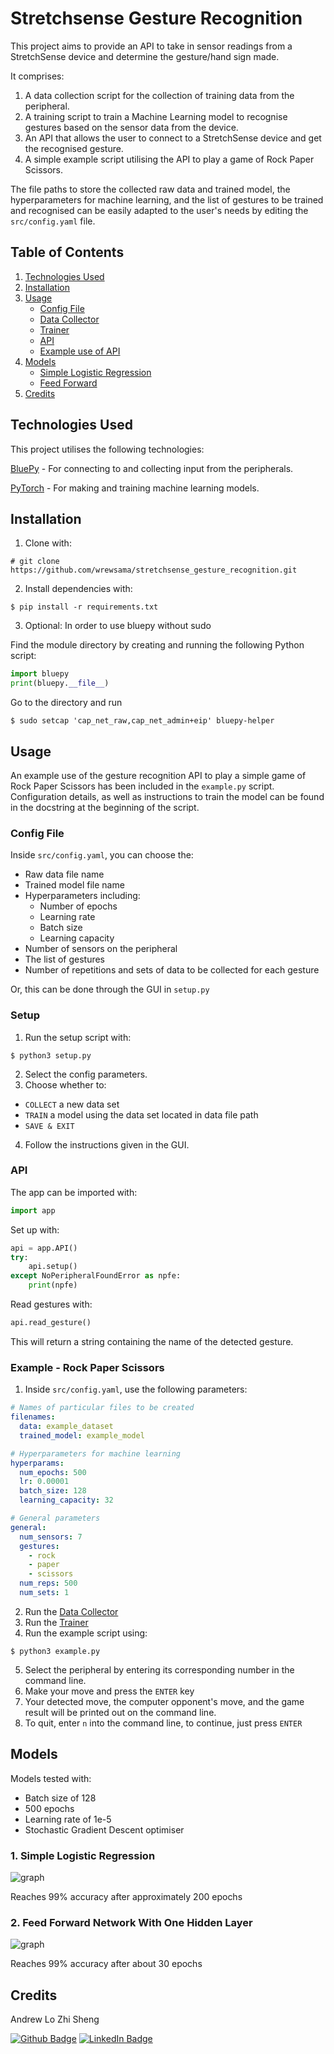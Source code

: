 # Stretchsense Gesture Recognition
This project aims to provide an API to take in sensor readings from a StretchSense device and determine the gesture/hand sign made.  

It comprises:
1. A data collection script for the collection of training data from the peripheral.
2. A training script to train a Machine Learning model to recognise gestures based on the sensor data from the device.
3. An API that allows the user to connect to a StretchSense device and get the recognised gesture.
4. A simple example script utilising the API to play a game of Rock Paper Scissors.

The file paths to store the collected raw data and trained model, the hyperparameters for machine learning, and the list of gestures to be trained and recognised can be easily adapted to the user's needs by editing the `src/config.yaml` file.

## Table of Contents
1. [Technologies Used](#technologies-used)
2. [Installation](#installation)
3. [Usage](#usage)
    * [Config File](#config-file)
    * [Data Collector](#data-collector)
    * [Trainer](#trainer)
    * [API](#api)
    * [Example use of API](#example---rock-paper-scissors)
4. [Models](#models)
    * [Simple Logistic Regression](#1-simple-logistic-regression)
    * [Feed Forward](#2-feed-forward-network-with-one-hidden-layer)
5. [Credits](#credits)

## Technologies Used
This project utilises the following technologies:

[BluePy](https://github.com/IanHarvey/bluepy) - For connecting to and collecting input from the peripherals.

[PyTorch](https://pytorch.org/) - For making and training machine learning models.

## Installation
1. Clone with:
```
# git clone https://github.com/wrewsama/stretchsense_gesture_recognition.git
```
2. Install dependencies with:
```
$ pip install -r requirements.txt
```

3. Optional: In order to use bluepy without sudo

Find the module directory by creating and running the following Python script:
```python
import bluepy
print(bluepy.__file__)
```

Go to the directory and run
```
$ sudo setcap 'cap_net_raw,cap_net_admin+eip' bluepy-helper
```

## Usage
An example use of the gesture recognition API to play a simple game of Rock Paper Scissors has been included in the `example.py` script. Configuration details, as well as instructions to train the model can be found in the docstring at the beginning of the script.

### Config File
Inside `src/config.yaml`, you can choose the:
* Raw data file name
* Trained model file name
* Hyperparameters including:
    * Number of epochs
    * Learning rate
    * Batch size
    * Learning capacity
* Number of sensors on the peripheral
* The list of gestures
* Number of repetitions and sets of data to be collected for each gesture

Or, this can be done through the GUI in `setup.py`

### Setup
1. Run the setup script with:
```
$ python3 setup.py
```
2. Select the config parameters.
3. Choose whether to:
  * `COLLECT` a new data set
  * `TRAIN` a model using the data set located in data file path
  * `SAVE & EXIT`
4. Follow the instructions given in the GUI.

### API
The app can be imported with:
```python
import app
```

Set up with:
```python
api = app.API()
try:
    api.setup()
except NoPeripheralFoundError as npfe:
    print(npfe)    
```

Read gestures with:
```python
api.read_gesture()
```
This will return a string containing the name of the detected gesture.

### Example - Rock Paper Scissors
1. Inside `src/config.yaml`, use the following parameters:
```yaml
# Names of particular files to be created
filenames:
  data: example_dataset
  trained_model: example_model

# Hyperparameters for machine learning
hyperparams:
  num_epochs: 500
  lr: 0.00001
  batch_size: 128
  learning_capacity: 32

# General parameters
general: 
  num_sensors: 7
  gestures:
    - rock
    - paper
    - scissors
  num_reps: 500
  num_sets: 1
```
2. Run the [Data Collector](#data-collector)
3. Run the [Trainer](#trainer)
4. Run the example script using:
```
$ python3 example.py
```
5. Select the peripheral by entering its corresponding number in the command line.
6. Make your move and press the `ENTER` key
7. Your detected move, the computer opponent's move, and the game result will be printed out on the command line.
8. To quit, enter `n` into the command line, to continue, just press `ENTER`

## Models

Models tested with:
* Batch size of 128
* 500 epochs
* Learning rate of 1e-5
* Stochastic Gradient Descent optimiser

### 1. Simple Logistic Regression
![graph](https://i.ibb.co/bR73swV/Screenshot-from-2022-06-21-14-44-50.png")

Reaches 99% accuracy after approximately 200 epochs

### 2. Feed Forward Network With One Hidden Layer 
![graph](https://i.ibb.co/WBXPTPP/Screenshot-from-2022-06-21-14-45-05.png) 

Reaches 99% accuracy after about 30 epochs

## Credits
Andrew Lo Zhi Sheng 

[![Github Badge](https://img.shields.io/badge/GitHub-100000?style=for-the-badge&logo=github&logoColor=white)](https://github.com/wrewsama)
[![LinkedIn Badge](https://img.shields.io/badge/LinkedIn-0077B5?style=for-the-badge&logo=linkedin&logoColor=white)](https://www.linkedin.com/in/andrewlozhisheng/)